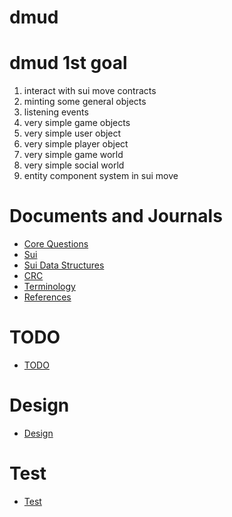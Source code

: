 
# dmud 

# dmud 1st goal

1. interact with sui move contracts
2. minting some general objects
3. listening events 
4. very simple game objects
5. very simple user object
6. very simple player object
7. very simple game world
8. very simple social world
9. entity component system in sui move

# Documents and Journals

* [Core Questions](docs/CoreQuestions.md)
* [Sui](docs/sui.md)
* [Sui Data Structures](docs/SuiDS.md)
* [CRC](docs/CRC.md)
* [Terminology](docs/Terminology.md)
* [References](docs/References.md)

# TODO

* [TODO](TODO.md)

# Design

* [Design](DESIGN.md)

# Test

* [Test](TOTEST.md)


